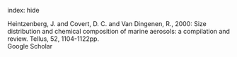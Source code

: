 index: hide

<div class="Citation">

  <div class="Citation-body">
    <div class="Citation-text">Heintzenberg, J. and Covert, D. C. and Van Dingenen, R., 2000: Size distribution and chemical composition of marine aerosols: a compilation and review. <span class="Article-journal">Tellus, </span><span class="Article-volume">52, </span>1104-1122pp.</div>
    <div class="Citation-links">
      <div class="CitationLink" data-href="https://scholar.google.com/scholar?q=Size+distribution+and+chemical+composition+of+marine+aerosols%3A+a+compilation+and+review">
        <div class="CitationLink-icon CitationLink-Scholar"></div>
        <div class="CitationLink-text">Google Scholar</div>
      </div>
    </div>
  </div>
</div>


<div class="Citation-copy">

</div>